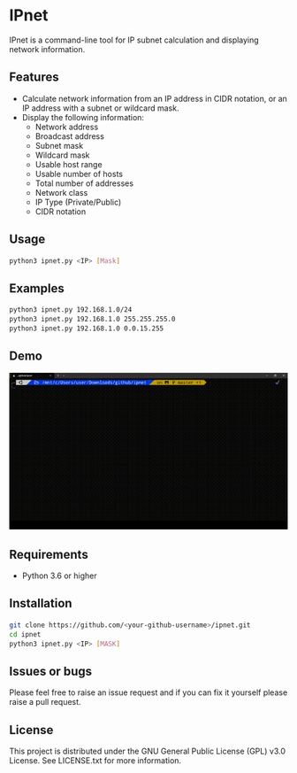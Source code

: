 # IPnet

IPnet is a command-line tool for IP subnet calculation and displaying network information.

## Features

- Calculate network information from an IP address in CIDR notation, or an IP address with a subnet or wildcard mask.
- Display the following information:
  - Network address
  - Broadcast address
  - Subnet mask
  - Wildcard mask
  - Usable host range
  - Usable number of hosts
  - Total number of addresses
  - Network class
  - IP Type (Private/Public)
  - CIDR notation

## Usage

```bash
python3 ipnet.py <IP> [Mask]
```
## Examples
```bash
python3 ipnet.py 192.168.1.0/24
python3 ipnet.py 192.168.1.0 255.255.255.0
python3 ipnet.py 192.168.1.0 0.0.15.255
```

## Demo

![Demo GIF](images/ipnet.gif)

## Requirements
* Python 3.6 or higher

## Installation
```bash
git clone https://github.com/<your-github-username>/ipnet.git
cd ipnet
python3 ipnet.py <IP> [MASK]
```

## Issues or bugs
Please feel free to raise an issue request and if you can fix it yourself please raise a pull request.

## License
This project is distributed under the GNU General Public License (GPL) v3.0 License. See LICENSE.txt for more information.
